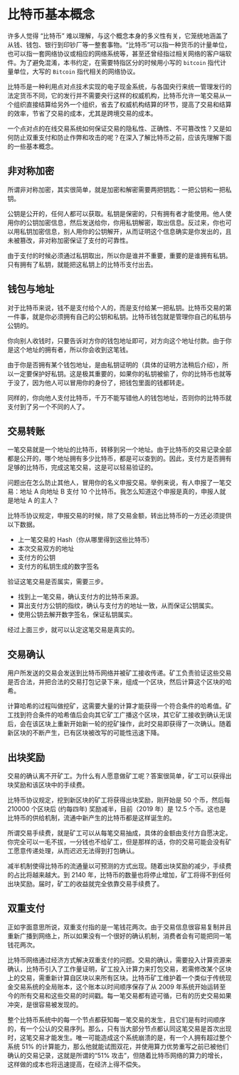 # 比特币基本概念

许多人觉得 “比特币” 难以理解，与这个概念本身的多义性有关，它笼统地涵盖了从钱、钱包、银行到印钞厂等一整套事物。“比特币”可以指一种货币的计量单位，也可以指一套网络协议或相应的网络系统等，甚至还曾经指过相关网络的客户端软件。为了避免混淆，本书约定，在需要特指区分的时候用小写的 `bitcoin` 指代计量单位，大写的 `Bitcoin` 指代相关的网络协议。

比特币是一种利用点对点技术实现的电子现金系统，与各国央行来统一管理发行的法定货币不同，它的发行并不需要央行这样的权威机构，比特币允许一笔交易从一个组织直接结算给另外一个组织，省去了权威机构结算的环节，提高了交易和结算的效率，节省了交易的成本，尤其是跨境交易的成本。

一个点对点的在线交易系统如何保证交易的隐私性、正确性、不可篡改性？又是如何防止双重支付和防止作弊和攻击的呢？在深入了解比特币之前，应该先理解下面的一些基本概念。

## 非对称加密

所谓非对称加密，其实很简单，就是加密和解密需要两把钥匙：一把公钥和一把私钥。

公钥是公开的，任何人都可以获取。私钥是保密的，只有拥有者才能使用。他人使用你的公钥加密信息，然后发送给你，你用私钥解密，取出信息。反过来，你也可以用私钥加密信息，别人用你的公钥解开，从而证明这个信息确实是你发出的，且未被篡改，非对称加密保证了支付的可靠性。

由于支付的时候必须通过私钥取出，所以你是谁并不重要，重要的是谁拥有私钥。只有拥有了私钥，就能把这私钥上的比特币支付出去。

## 钱包与地址

对于比特币来说，钱不是支付给个人的，而是支付给某一把私钥。比特币交易的第一件事，就是你必须拥有自己的公钥和私钥。比特币钱包就是管理你自己的私钥与公钥的。

你向别人收钱时，只要告诉对方你的钱包地址即可，对方向这个地址付款。由于你是这个地址的拥有者，所以你会收到这笔钱。

由于你是否拥有某个钱包地址，是由私钥证明的（具体的证明方法稍后介绍），所以一定要保护好私钥。这是极其重要的，如果你的私钥被偷了，你的比特币也就等于没了，因为他人可以冒用你的身份了，把钱包里面的钱都转走。

同样的，你向他人支付比特币，千万不能写错他人的钱包地址，否则你的比特币就支付到了另一个不同的人了。

## 交易转账

一笔交易就是一个地址的比特币，转移到另一个地址。由于比特币的交易记录全部都是公开的，哪个地址拥有多少比特币，都是可以查到的。因此，支付方是否拥有足够的比特币，完成这笔交易，这是可以轻易验证的。

问题出在怎么防止其他人，冒用你的名义申报交易。举例来说，有人申报了一笔交易：地址 A 向地址 B 支付 10 个比特币。我怎么知道这个申报是真的，申报人就是地址 A 的主人？

比特币协议规定，申报交易的时候，除了交易金额，转出比特币的一方还必须提供以下数据。

* 上一笔交易的 Hash（你从哪里得到这些比特币）
* 本次交易双方的地址
* 支付方的公钥
* 支付方的私钥生成的数字签名

验证这笔交易是否属实，需要三步。

* 找到上一笔交易，确认支付方的比特币来源。
* 算出支付方公钥的指纹，确认与支付方的地址一致，从而保证公钥属实。
* 使用公钥去解开数字签名，保证私钥属实。

经过上面三步，就可以认定这笔交易是真实的。

## 交易确认

用户所发送的交易会发送到比特币网络并被矿工接收传递。矿工负责验证这些交易是否合法，并把合法的交易打包记录下来，组成一个区块，然后计算这个区块的哈希。

计算哈希的过程叫做挖矿，这需要大量的计算才能获得一个符合条件的哈希值。矿工找到符合条件的哈希值后会向其它矿工广播这个区块，其它矿工接收到确认无误后，会在该区块上重新开始新一轮的挖矿操作，此时交易即获得了一次确认。随着新区块的不断产生，已有区块被改写的可能性迅速下降。

## 出块奖励

交易的确认离不开矿工。为什么有人愿意做矿工呢？答案很简单，矿工可以获得出块奖励和该区块中的手续费。

比特币协议规定，挖到新区块的矿工将获得出块奖励，刚开始是 50 个币，然后每 210000 个区块后 (约每四年) 奖励减半，目前（2019 年）是 12.5 个币。这也是比特币的供给机制，流通中新产生的比特币都是这样诞生的。

所谓交易手续费，就是矿工可以从每笔交易抽成，具体的金额由支付方自愿决定。你完全可以一毛不拔，一分钱也不给矿工，但是那样的话，你的交易可能会没有矿工愿意传递处理，从而迟迟无法得到打包确认。

减半机制使得比特币的流通量以可预测的方式出现。随着出块奖励的减少，手续费的占比将越来越大。到 2140 年，比特币的数量也将停止增加，矿工将得不到任何出块奖励。届时，矿工的收益就完全依靠交易手续费了。

## 双重支付

正如字面意思所说，双重支付指的是一笔钱花两次。由于交易信息很容易复制并且重新广播到网络上，所以如果没有一个很好的确认机制，消费者会有可能把同一笔钱花两次。

比特币网络通过经济方式解决双重支付的问题。交易的确认，需要投入计算资源来确认，比特币引入了工作量证明，矿工投入计算力来打包交易，若需修改某个区块上的交易，需重新计算自区块以来所有区块。比特币矿工维护着一个类似于传统现金交易系统的全局账本，这个账本以时间顺序保存了从 2009 年系统开始运转至今的所有交易和这些交易的时间戳。每一笔交易都有迹可循，已有的历史交易如果冲突，是很容易被发现的。

整个比特币系统中的每一个节点都获知每一笔交易的发生，且它们是有时间顺序的，有一个公认的交易序列。那么，只有当大部分节点都认同这笔交易是首次出现时，这笔交易才能发生。唯一可能造成这个系统崩溃的是，有一个人拥有超过整个系统 51% 的计算能力，那么他就能试图双花，并使用算力优势重写之前已被他们确认的交易记录，这就是所谓的“51% 攻击”，但随着比特币网络的算力的增长，这样做的成本也将迅速提高，在经济上得不偿失。
